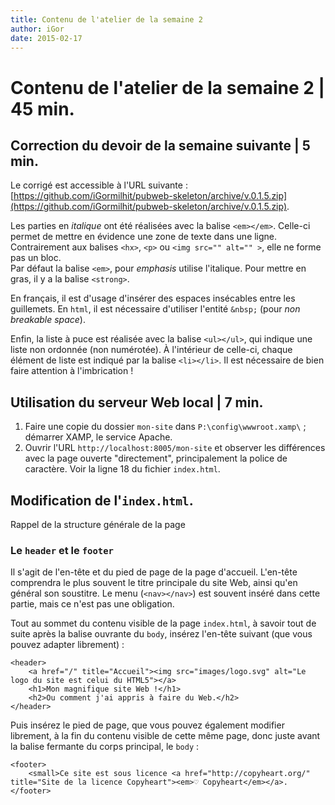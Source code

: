 ```yaml
---
title: Contenu de l'atelier de la semaine 2 
author: iGor
date: 2015-02-17
---
```


# Contenu de l'atelier de la semaine 2 | 45 min.

## Correction du devoir de la semaine suivante | 5 min.

   Le corrigé est accessible à l'URL suivante : [https://github.com/iGormilhit/pubweb-skeleton/archive/v.0.1.5.zip](https://github.com/iGormilhit/pubweb-skeleton/archive/v.0.1.5.zip).

   Les parties en *italique* ont été réalisées avec la balise `<em></em>`. Celle-ci permet de mettre en évidence une zone de texte dans une ligne. Contrairement aux balises `<hx>`, `<p>` ou `<img src="" alt="" >`, elle ne forme pas un bloc.   
   Par défaut la balise `<em>`, pour *emphasis* utilise l'italique. Pour mettre en gras, il y a la balise `<strong>`.

   En français, il est d'usage d'insérer des espaces insécables entre les guillemets. En `html`, il est nécessaire d'utiliser l'entité `&nbsp;` (pour *non breakable space*).

   Enfin, la liste à puce est réalisée avec la balise `<ul></ul>`, qui indique une liste non ordonnée (non numérotée). À l'intérieur de celle-ci, chaque élément de liste est indiqué par la balise `<li></li>`. Il est nécessaire de bien faire attention à l'imbrication !

## Utilisation du serveur Web local | 7 min.

   1. Faire une copie du dossier `mon-site` dans `P:\config\wwwroot.xamp\` ; démarrer XAMP, le service Apache.
   2. Ouvrir l'URL `http://localhost:8005/mon-site` et observer les différences avec la page ouverte "directement", principalement la police de caractère. Voir la ligne 18 du fichier `index.html`.

## Modification de l'`index.html`.

   Rappel de la structure générale de la page

### Le `header` et le `footer`

   Il s'agit de l'en-tête et du pied de page de la page d'accueil. L'en-tête comprendra le plus souvent le titre principale du site Web, ainsi qu'en général son soustitre. Le menu (`<nav></nav>`) est souvent inséré dans cette partie, mais ce n'est pas une obligation.

   Tout au sommet du contenu visible de la page `index.html`, à savoir tout de suite après la balise ouvrante du `body`, insérez l'en-tête suivant (que vous pouvez adapter librement) :

```
<header>
	<a href="/" title="Accueil"><img src="images/logo.svg" alt="Le logo du site est celui du HTML5"></a>
	<h1>Mon magnifique site Web !</h1>
	<h2>Ou comment j'ai appris à faire du Web.</h2>
</header>
```

Puis insérez le pied de page, que vous pouvez également modifier librement, à la fin du contenu visible de cette même page, donc juste avant la balise fermante du corps principal, le `body` :

```
<footer>
	<small>Ce site est sous licence <a href="http://copyheart.org/" title="Site de la licence Copyheart"><em>♡ Copyheart</em></a>.
</footer>
```
